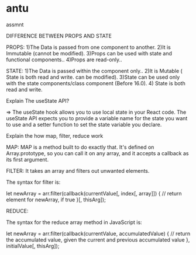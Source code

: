# antu
assmnt
 
 DIFFERENCE BETWEEN PROPS AND STATE
 
 
 PROPS:
 1)The Data is passed from one component to another.
 2)It is Immutable (cannot be modified).
 3)Props can be used with state and functional components..
 4)Props are read-only..
 
 STATE:
 1)The Data is passed within the component only..
 2)It is Mutable (	State is both read and write. can be modified).
 3)State can be used only with the state components/class component (Before 16.0).
 4)	State is both read and write.
 
 Explain The useState API?
 
=> The useState hook allows you to use local state in your React code. The useState API expects you to provide a variable name for the state you want to use and a setter function to set the state variable you declare.


Explain the how map, filter, reduce work

MAP:
MAP is a method built to do exactly that. It's defined on Array.prototype, so you can call it on any array, and it accepts a callback as its first argument.

FILTER:
 It takes an array and filters out unwanted elements.

The syntax for filter is:


let newArray = arr.filter(callback(currentValue[, index[, array]]) {
  // return element for newArray, if true
}[, thisArg]);


REDUCE:


The syntax for the reduce array method in JavaScript is:

let newArray = arr.filter(callback(currentValue, accumulatedValue) {
  // return the accumulated value, given the current and previous  accumulated value
}, initialValue[, thisArg]);


